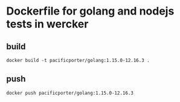 # Dockerfile for golang and nodejs tests in wercker

## build

```
docker build -t pacificporter/golang:1.15.0-12.16.3 .
```

## push

```
docker push pacificporter/golang:1.15.0-12.16.3
```
